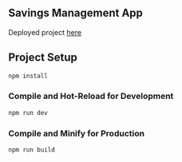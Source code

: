 
## Savings Management App

Deployed project [here](https://jem256.github.io/Savings/) 

## Project Setup

```sh
npm install
```

### Compile and Hot-Reload for Development

```sh
npm run dev
```

### Compile and Minify for Production

```sh
npm run build
```
